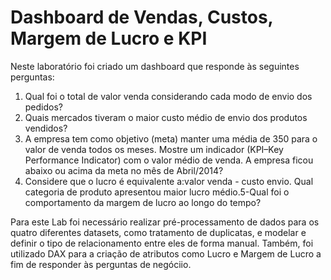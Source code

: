 # Dashboard de Vendas, Custos, Margem de Lucro e KPI

Neste laboratório foi criado um dashboard que responde às seguintes perguntas:

1. Qual foi o total de valor venda considerando cada modo de envio dos pedidos? 
2. Quais mercados tiveram o maior custo médio de envio dos produtos vendidos?
3. A empresa tem como objetivo (meta) manter uma média de 350 para o valor de venda todos os meses. Mostre um indicador (KPI–Key Performance Indicator) com o valor médio de venda. A empresa ficou abaixo ou acima da meta no mês de Abril/2014?
4. Considere que o lucro é equivalente a:valor venda - custo envio. Qual categoria de produto apresentou maior lucro médio.5-Qual foi o comportamento da margem de lucro ao longo do tempo? 

Para este Lab foi necessário realizar pré-processamento de dados para os quatro diferentes datasets, como tratamento de duplicatas, e modelar e definir o tipo de relacionamento entre eles de forma manual. Também, foi utilizado DAX para a criação de atributos como Lucro e Margem de Lucro a fim de responder às perguntas de negóciio. 
